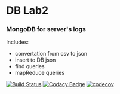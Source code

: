 # DB Lab2
### MongoDB for server's logs

Includes:
- convertation from csv to json
- insert to DB json
- find queries
- mapReduce queries


[![Build Status](https://travis-ci.org/NataPrivate/DB_Lab2.svg?branch=master)](https://travis-ci.org/NataPrivate/DB_Lab2)
[![Codacy Badge](https://api.codacy.com/project/badge/Coverage/1b70c143fd51459ab4d8d3b30829d27c)](https://www.codacy.com/app/NataPrivate/DB_Lab2?utm_source=github.com&utm_medium=referral&utm_content=NataPrivate/DB_Lab2&utm_campaign=Badge_Coverage)
[![codecov](https://codecov.io/gh/NataPrivate/DB_Lab2/branch/master/graph/badge.svg)](https://codecov.io/gh/NataPrivate/DB_Lab2)
